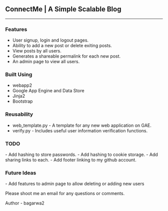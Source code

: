 <h2>ConnectMe | A Simple Scalable Blog</h2>
<hr>
<h3>Features</h3>
<ul>
	<li>User signup, login and logout pages.</li>
	<li>Ability to add a new post or delete exiting posts.</li>
	<li>View posts by all users.</li>
	<li>Generates a shareable permalink for each new post.</li>
	<li>An admin page to view all users.</li>
</ul>

<h3>Built Using</h3>
<ul>
	<li>webapp2</li>
	<li>Google App Engine and Data Store</li>
	<li>Jinja2</li>
	<li>Bootstrap</li>
</ul>

<h3>Reusability</h3>
<ul>
	<li>web_template.py - A template for any new web application on GAE.</li>
	<li>verify.py - Includes useful user information verification functions.</li>
</ul>

<!-- Scalibility
- Robust user session authentication using browser cookies.
- Secure user password storage using cryptographic hashing.
- User information verification during registration.
 -->

<h3>TODO</h3>
- Add hashing to store passwords.
- Add hashing to cookie storage.
- Add sharing links to each.
- Add footer linking to my github account.

<h3>Future Ideas</h3>
- Add features to admin page to allow deleting or adding new users

Please shoot me an email for any questions or comments.

Author - bagarwa2
